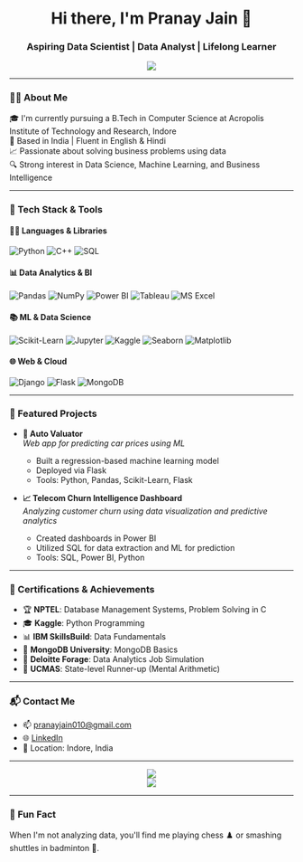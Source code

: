 
<h1 align="center">Hi there, I'm Pranay Jain 👋</h1>
<h3 align="center">Aspiring Data Scientist | Data Analyst | Lifelong Learner</h3>

<p align="center">
  <img src="https://readme-typing-svg.herokuapp.com/?lines=Turning+data+into+insights+📊;Machine+Learning+Enthusiast+🤖;Lover+of+Clean+Code+and+Clear+Visuals!&center=true&width=500&height=45" />
</p>

---

### 👨‍💻 About Me

🎓 I'm currently pursuing a B.Tech in Computer Science at Acropolis Institute of Technology and Research, Indore  
📍 Based in India | Fluent in English & Hindi  
📈 Passionate about solving business problems using data  
🔍 Strong interest in Data Science, Machine Learning, and Business Intelligence  

---

### 🚀 Tech Stack & Tools

#### 👨‍🔬 Languages & Libraries
![Python](https://img.shields.io/badge/-Python-black?style=flat&logo=python)
![C++](https://img.shields.io/badge/-C++-00599C?style=flat&logo=c%2B%2B)
![SQL](https://img.shields.io/badge/-SQL-4479A1?style=flat&logo=postgresql)

#### 📊 Data Analytics & BI
![Pandas](https://img.shields.io/badge/-Pandas-150458?style=flat&logo=pandas)
![NumPy](https://img.shields.io/badge/-NumPy-013243?style=flat&logo=numpy)
![Power BI](https://img.shields.io/badge/-Power%20BI-F2C811?style=flat&logo=powerbi)
![Tableau](https://img.shields.io/badge/-Tableau-E97627?style=flat&logo=tableau)
![MS Excel](https://img.shields.io/badge/-Excel-217346?style=flat&logo=microsoft-excel)

#### 📚 ML & Data Science
![Scikit-Learn](https://img.shields.io/badge/-Scikit--Learn-F7931E?style=flat&logo=scikit-learn)
![Jupyter](https://img.shields.io/badge/-Jupyter-F37626?style=flat&logo=jupyter)
![Kaggle](https://img.shields.io/badge/-Kaggle-20BEFF?style=flat&logo=kaggle)
![Seaborn](https://img.shields.io/badge/-Seaborn-3776AB?style=flat&logo=seaborn)
![Matplotlib](https://img.shields.io/badge/-Matplotlib-11557C?style=flat&logo=matplotlib)

#### 🌐 Web & Cloud
![Django](https://img.shields.io/badge/-Django-092E20?style=flat&logo=django)
![Flask](https://img.shields.io/badge/-Flask-black?style=flat&logo=flask)
![MongoDB](https://img.shields.io/badge/-MongoDB-47A248?style=flat&logo=mongodb)

---

### 🧠 Featured Projects

- **🔧 Auto Valuator**  
  *Web app for predicting car prices using ML*  
  - Built a regression-based machine learning model  
  - Deployed via Flask  
  - Tools: Python, Pandas, Scikit-Learn, Flask  

- **📈 Telecom Churn Intelligence Dashboard**  
  *Analyzing customer churn using data visualization and predictive analytics*  
  - Created dashboards in Power BI  
  - Utilized SQL for data extraction and ML for prediction  
  - Tools: SQL, Power BI, Python  

---

### 🏅 Certifications & Achievements

- 🏆 **NPTEL**: Database Management Systems, Problem Solving in C  
- 🎓 **Kaggle**: Python Programming  
- 📊 **IBM SkillsBuild**: Data Fundamentals  
- 🧪 **MongoDB University**: MongoDB Basics  
- 🧠 **Deloitte Forage**: Data Analytics Job Simulation  
- 🥈 **UCMAS**: State-level Runner-up (Mental Arithmetic)

---

### 📬 Contact Me

- 📫 [pranayjain010@gmail.com](mailto:pranayjain010@gmail.com)  
- 🌐 [LinkedIn](https://www.linkedin.com/in/pranay-jain-1254a5258/)  
- 📍 Location: Indore, India  

---

<p align="center">
  <img src="https://github-readme-stats.vercel.app/api?username=pranayjain&show_icons=true&theme=radical" />
  <br/>
  <img src="https://github-readme-streak-stats.herokuapp.com/?user=pranayjain&theme=radical" />
</p>

---

### 🌱 Fun Fact

When I'm not analyzing data, you'll find me playing chess ♟️ or smashing shuttles in badminton 🏸.
